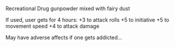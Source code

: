 Recreational Drug
gunpowder mixed with fairy dust

If used, user gets for 4 hours:
+3 to attack rolls
+5 to initiative
+5 to movement speed
+4 to attack damage

May have adverse affects if one gets addicted...